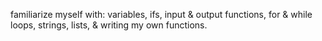 familiarize myself with: 
variables, 
ifs, 
input & output functions,
for & while loops, 
strings,
lists,
& writing my own functions.
